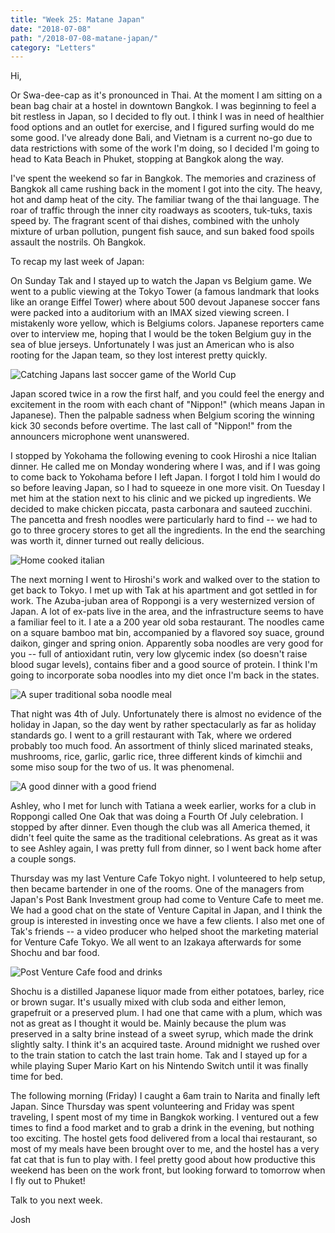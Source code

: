 ```yaml
---
title: "Week 25: Matane Japan"
date: "2018-07-08"
path: "/2018-07-08-matane-japan/"
category: "Letters"
---
```


Hi,

Or Swa-dee-cap as it's pronounced in Thai. At the moment I am sitting on a bean bag chair at a hostel in downtown Bangkok. I was beginning to feel a bit restless in Japan, so I decided to fly out. I think I was in need of healthier food options and an outlet for exercise, and I figured surfing would do me some good. I've already done Bali, and Vietnam is a current no-go due to data restrictions with some of the work I'm doing, so I decided I'm going to head to Kata Beach in Phuket, stopping at Bangkok along the way. 

I've spent the weekend so far in Bangkok. The memories and craziness of Bangkok all came rushing back in the moment I got into the city.  The heavy, hot and damp heat of the city. The familiar twang of the thai language. The roar of traffic through the inner city roadways as scooters, tuk-tuks, taxis speed by. The fragrant scent of thai dishes, combined with the unholy mixture of urban pollution, pungent fish sauce, and sun baked food spoils assault the nostrils. Oh Bangkok.

To recap my last week of Japan:

On Sunday Tak and I stayed up to watch the Japan vs Belgium game. We went to a public viewing at the Tokyo Tower (a famous landmark that looks like an orange Eiffel Tower) where about 500 devout Japanese soccer fans were packed into a auditorium with an IMAX sized viewing screen. I mistakenly wore yellow, which is Belgiums colors. Japanese reporters came over to interview me, hoping that I would be the token Belgium guy in the sea of blue jerseys. Unfortunately I was just an American who is also rooting for the Japan team, so they lost interest pretty quickly.  

![Catching Japans last soccer game of the World Cup](https://lh3.googleusercontent.com/gdUVh8yKu574AZp8fJ89odT7N8YJ8snZuEVzxUXHTfMSbTuL42uRWy4nt8QEJNbXtihAwyhpSJfGnz5gq2WlydZeRa2rv-yUeSNXGiSR9pcoSoAd3sczM1LC8P2ULTlwZ__Aw2Hyj4A=w900)


Japan scored twice in a row the first half, and you could feel the energy and excitement in the room with each chant of "Nippon!" (which means Japan in Japanese). Then the palpable sadness when Belgium scoring the winning kick 30 seconds before overtime. The last call of "Nippon!" from the announcers microphone went unanswered. 

I stopped by Yokohama the following evening to cook Hiroshi a nice Italian dinner. He called me on Monday wondering where I was, and if I was going to come back to Yokohama before I left Japan. I forgot I told him I would do so before leaving Japan, so I had to squeeze in one more visit. On Tuesday I met him at the station next to his clinic and we picked up ingredients. We decided to make chicken piccata, pasta carbonara and sauteed zucchini. The pancetta and fresh noodles were particularly hard to find -- we had to go to three grocery stores to get all the ingredients. In the end the searching was worth it, dinner turned out really delicious.

![Home cooked italian](https://lh3.googleusercontent.com/psAvkgWU4lMJ3Yi66mVMNOJA9fGrFpLXz0eAsvOvIrj8p8F3yy5btZGxAjWocQeWMauQvQd9q5hTDoYWb2jr2bwms1HBgoBrOGHmjG5wpNY8hWQZln7h863S45VwCyCd9qgJ7YOQBDM=w900)


The next morning I went to Hiroshi's work and walked over to the station to get back to Tokyo. I met up with Tak at his apartment and got settled in for work. The Azuba-juban area of Roppongi is a very westernized version of Japan. A lot of ex-pats live in the area, and the infrastructure seems to have a familiar feel to it. I ate a a 200 year old soba restaurant. The noodles came on a square bamboo mat bin, accompanied by a flavored soy suace, ground daikon, ginger and spring onion. Apparently soba noodles are very good for you -- full of antioxidant rutin, very low glycemic index (so doesn't raise blood sugar levels), contains fiber and a good source of protein. I think I'm going to incorporate soba noodles into my diet once I'm back in the states. 

![A super traditional soba noodle meal](https://lh3.googleusercontent.com/8GDMN03e2MRjllB2wp0S5WwZANwReW_ULZ34rjIRd0soQe0qAcW867xeGiYy2PmuXNBCC0myFh7h8mc1BUTzExM1rNR0cFnuIjBW7KP1HKbSz9DZQcyME_8nGnQU7LvX1Ldqr4VMgaw=w900)

That night was 4th of July. Unfortunately there is almost no evidence of the holiday in Japan, so the day went by rather spectacularly as far as holiday standards go. I went to a grill restaurant with Tak, where we ordered probably too much food. An assortment of thinly sliced marinated steaks, mushrooms, rice, garlic, garlic rice, three different kinds of kimchii and some miso soup for the two of us. It was phenomenal. 

![A good dinner with a good friend](https://lh3.googleusercontent.com/SJj088xoPD-h1HsgUQfJYNs3RvdWeghmh0w2dTOpA9-9JjmXFEL_x4aMZUU20a8ApHDjCZ94VOc5LqC-4SNfYy-3M3P_OFeOLPeYmXg4EUKkBtA_qlIPcWKhHTSPefdhF12Oe3AfiAg=w900)


Ashley, who I met for lunch with Tatiana a week earlier, works for a club in Roppongi called One Oak that was doing a Fourth Of July celebration. I stopped by after dinner. Even though the club was all America themed, it didn't feel quite the same as the traditional celebrations. As great as it was to see Ashley again, I was pretty full from dinner, so I went back home after a couple songs.  

Thursday was my last Venture Cafe Tokyo night. I volunteered to help setup, then became bartender in one of the rooms. One of the managers from Japan's Post Bank Investment group had come to Venture Cafe to meet me. We had a good chat on the state of Venture Capital in Japan, and I think the group is interested in investing once we have a few clients. I also met one of Tak's friends -- a video producer who helped shoot the marketing material for Venture Cafe Tokyo. We all went to an Izakaya afterwards for some Shochu and bar food.

![Post Venture Cafe food and drinks](https://lh3.googleusercontent.com/HZN5ANPqamXB4P0ltSkz1uoL8nhLyDSVbeHH6Q9xVenr0_RwFq2bJXcyn2bxEv1wi5oC7Visan7Z0cLa_wHyWVwTmlhXYMsfsqvMgW048IwjXQmotSLGoSFDqNSEjFO4GJnR_Rcpqyw=w900)

Shochu is a distilled Japanese liquor made from either potatoes, barley, rice or brown sugar. It's usually mixed with club soda and either lemon, grapefruit or a preserved plum. I had one that came with a plum, which was not as great as I thought it would be. Mainly because the plum was preserved in a salty brine instead of a sweet syrup, which made the drink slightly salty. I think it's an acquired taste. Around midnight we rushed over to the train station to catch the last train home. Tak and I stayed up for a while playing Super Mario Kart on his Nintendo Switch until it was finally time for bed. 

The following morning (Friday) I caught a 6am train to Narita and finally left Japan. Since Thursday was spent volunteering and Friday was spent traveling, I spent most of my time in Bangkok working. I ventured out a few times to find a food market and to grab a drink in the evening, but nothing too exciting. The hostel gets food delivered from a local thai restaurant, so most of my meals have been brought over to me, and the hostel has a very fat cat that is fun to play with. I feel pretty good about how productive this weekend has been on the work front, but looking forward to tomorrow when I fly out to Phuket!

Talk to you next week.

Josh
 
